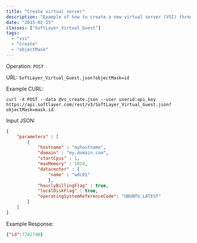 ```yaml
---
title: "Create virtual server"
description: "Example of how to create a new virtual server (VSI) through a POST API operation"
date: "2015-02-15"
classes: ["SoftLayer_Virtual_Guest"]
tags:
  - "vsi"
  - "create"
  - "objectMask"
---
```


Operation: `POST`

URL: `SoftLayer_Virtual_Guest.json?objectMask=id`

Example CURL: 
```
curl -X POST --data @vs_create.json --user userid:api_key
https://api.softlayer.com/rest/v3/SoftLayer_Virtual_Guest.json?objectMask=mask.id
```


Input JSON:
```json
{
    "parameters" : [
        {
            "hostname" : "myhostname",
            "domain" : "my.domain.com",
            "startCpus" : 1,
            "maxMemory" : 1024,
            "datacenter" : {
                "name" : "wdc01"
                },
            "hourlyBillingFlag" : true,
            "localDiskFlag" : true,
            "operatingSystemReferenceCode": "UBUNTU_LATEST"
        }
    ]
}
```

Example Response:
```json
{"id":7742740}
```
